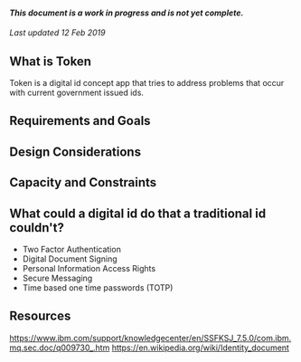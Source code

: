 #### _This document is a work in progress and is not yet complete._
_Last updated 12 Feb 2019_

## What is Token

Token is a digital id concept app that tries to address problems that occur with current government issued ids.

## Requirements and Goals

## Design Considerations

## Capacity and Constraints

## What could a digital id do that a traditional id couldn't?
* Two Factor Authentication
* Digital Document Signing
* Personal Information Access Rights
* Secure Messaging
* Time based one time passwords (TOTP)

## Resources
https://www.ibm.com/support/knowledgecenter/en/SSFKSJ_7.5.0/com.ibm.mq.sec.doc/q009730_.htm
https://en.wikipedia.org/wiki/Identity_document
